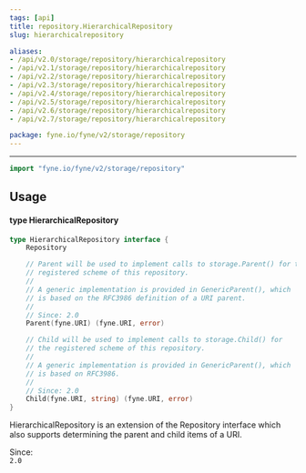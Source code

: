 ```yaml
---
tags: [api]
title: repository.HierarchicalRepository
slug: hierarchicalrepository

aliases:
- /api/v2.0/storage/repository/hierarchicalrepository
- /api/v2.1/storage/repository/hierarchicalrepository
- /api/v2.2/storage/repository/hierarchicalrepository
- /api/v2.3/storage/repository/hierarchicalrepository
- /api/v2.4/storage/repository/hierarchicalrepository
- /api/v2.5/storage/repository/hierarchicalrepository
- /api/v2.6/storage/repository/hierarchicalrepository
- /api/v2.7/storage/repository/hierarchicalrepository

package: fyne.io/fyne/v2/storage/repository
---
```



---
```go
import "fyne.io/fyne/v2/storage/repository"
```

## Usage

#### type HierarchicalRepository

```go
type HierarchicalRepository interface {
	Repository

	// Parent will be used to implement calls to storage.Parent() for the
	// registered scheme of this repository.
	//
	// A generic implementation is provided in GenericParent(), which
	// is based on the RFC3986 definition of a URI parent.
	//
	// Since: 2.0
	Parent(fyne.URI) (fyne.URI, error)

	// Child will be used to implement calls to storage.Child() for
	// the registered scheme of this repository.
	//
	// A generic implementation is provided in GenericParent(), which
	// is based on RFC3986.
	//
	// Since: 2.0
	Child(fyne.URI, string) (fyne.URI, error)
}
```

HierarchicalRepository is an extension of the Repository interface which also supports determining the parent and child items of a URI.


<div class="since">Since: <code>
2.0</code></div>
